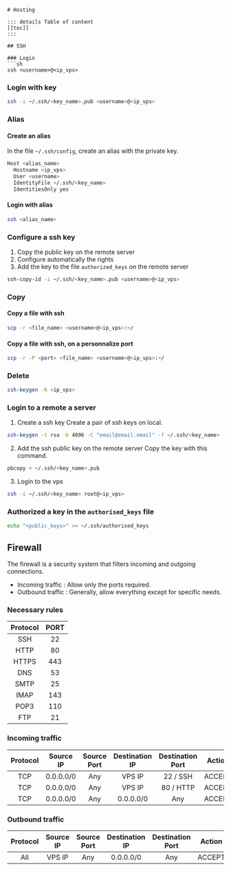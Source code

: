 <!-- Translated on 26/04/2025 -->

```
# Hosting

::: details Table of content
[[toc]]
:::

## SSH

### Login
```sh
ssh <username>@<ip_vps>
```

### Login with key
```sh
ssh -i ~/.ssh/<key_name>.pub <username>@<ip_vps>
```

### Alias

#### Create an alias

In the file `~/.ssh/config`, create an alias with the private key.
```sh
Host <alias_name>
  Hostname <ip_vps>
  User <username>
  IdentityFile ~/.ssh/<key_name>
  IdentitiesOnly yes
```

#### Login with alias

```sh
ssh <alias_name>
```

### Configure a ssh key

1. Copy the public key on the remote server
2. Configure automatically the rights
3. Add the key to the file `authorized_keys` on the remote server

```sh
ssh-copy-id -i ~/.ssh/<key_name>.pub <username>@<ip_vps>
```

### Copy

#### Copy a file with ssh
```sh
scp -r <file_name> <username>@<ip_vps>:~/
```

#### Copy a file with ssh, on a personnalize port
```sh
scp -r -P <port> <file_name> <username>@<ip_vps>:~/
```

### Delete

```sh
ssh-keygen -R <ip_vps>
```

### Login to a remote a server

1. Create a ssh key
Create a pair of ssh keys on local.
```sh
ssh-keygen -t rsa -b 4096 -C "email@email.email" -f ~/.ssh/<key_name>
```

2. Add the ssh public key on the remote server
Copy the key with this command.
```sh
pbcopy < ~/.ssh/<key_name>.pub
```

3. Login to the vps
```sh
ssh -i ~/.ssh/<key_name> root@<ip_vps>
```

### Authorized a key in the `authorised_keys` file
```sh
echo "<public_keys>" >> ~/.ssh/authorised_keys
```

## Firewall

The firewall is a security system that filters incoming and outgoing connections.

- Incoming traffic : Allow only the ports required.
- Outbound traffic : Generally, allow everything except for specific needs.

### Necessary rules

| Protocol | PORT |
|:--------:|:----:|
| SSH      | 22  |
| HTTP     | 80   |
| HTTPS    | 443  |
| DNS      | 53   |
| SMTP     | 25   |
| IMAP     | 143  |
| POP3     | 110  |
| FTP      | 21   |

### Incoming traffic

| Protocol | Source IP | Source Port | Destination IP |	Destination Port | Action |
|:--------:|:---------:|:-----------:|:--------------:|:----------------:|:------:|
| TCP      | 0.0.0.0/0 | Any         |	VPS IP        |	22 / SSH	       | ACCEPT |
| TCP      | 0.0.0.0/0 | Any         |	VPS IP        |	80 / HTTP	       | ACCEPT |
| TCP      | 0.0.0.0/0 | Any         | 0.0.0.0/0      |	Any     	       | ACCEPT |

### Outbound traffic

| Protocol | Source IP | Source Port | Destination IP |	Destination Port | Action |
|:--------:|:---------:|:-----------:|:--------------:|:----------------:|:------:|
| All      | VPS IP    | Any         | 0.0.0.0/0      |	Any     	       | ACCEPT |
```